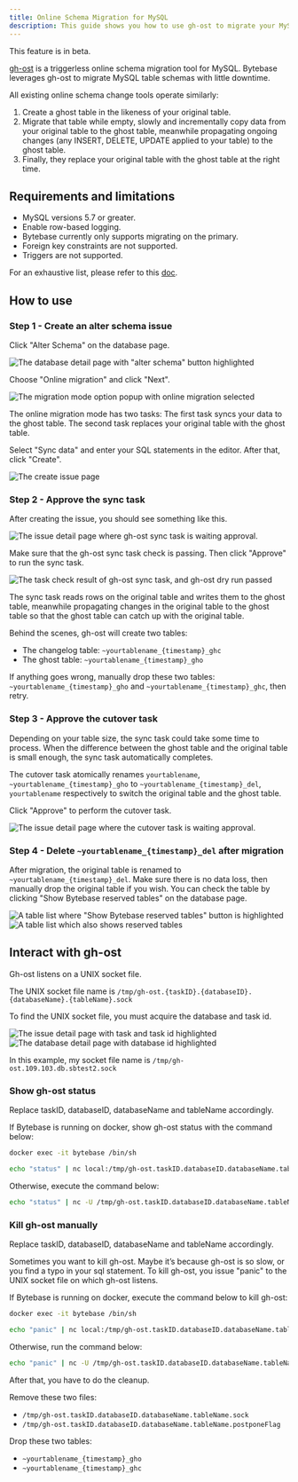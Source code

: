 ```yaml
---
title: Online Schema Migration for MySQL
description: This guide shows you how to use gh-ost to migrate your MySQL databases in Bytebase. 
---
```


<hint-block type="warning">

This feature is in beta.

</hint-block>

[gh-ost](https://github.com/github/gh-ost) is a triggerless online schema migration tool for MySQL. Bytebase leverages gh-ost to migrate MySQL table schemas with little downtime.

All existing online schema change tools operate similarly:

1. Create a ghost table in the likeness of your original table.
1. Migrate that table while empty, slowly and incrementally copy data from your original table to the ghost table, meanwhile propagating ongoing changes (any INSERT, DELETE, UPDATE applied to your table) to the ghost table.
1. Finally, they replace your original table with the ghost table at the right time.

## Requirements and limitations

- MySQL versions 5.7 or greater.
- Enable row-based logging.
- Bytebase currently only supports migrating on the primary.
- Foreign key constraints are not supported.
- Triggers are not supported.

For an exhaustive list, please refer to this [doc](https://github.com/github/gh-ost/blob/master/doc/requirements-and-limitations.md).

## How to use

### Step 1 - Create an alter schema issue

Click "Alter Schema" on the database page.

![The database detail page with "alter schema" button highlighted](/static/docs/gh-ost-step-1-1.webp)

Choose "Online migration" and click "Next".

![The migration mode option popup with online migration selected](/static/docs/gh-ost-step-1-2.webp)

The online migration mode has two tasks: The first task syncs your data to the ghost table. The second task replaces your original table with the ghost table.

Select "Sync data" and enter your SQL statements in the editor. After that, click "Create".

![The create issue page](/static/docs/gh-ost-step-1-3.webp)

### Step 2 - Approve the sync task

After creating the issue, you should see something like this.

![The issue detail page where gh-ost sync task is waiting approval.](/static/docs/gh-ost-step-2-1.webp)

Make sure that the gh-ost sync task check is passing. Then click "Approve" to run the sync task.

![The task check result of gh-ost sync task, and gh-ost dry run passed](/static/docs/gh-ost-step-2-2.webp)

The sync task reads rows on the original table and writes them to the ghost table, meanwhile propagating changes in the original table to the ghost table so that the ghost table can catch up with the original table.

Behind the scenes, gh-ost will create two tables:

- The changelog table: `~yourtablename_{timestamp}_ghc`
- The ghost table: `~yourtablename_{timestamp}_gho`

If anything goes wrong, manually drop these two tables: `~yourtablename_{timestamp}_gho` and `~yourtablename_{timestamp}_ghc`, then retry.

### Step 3 - Approve the cutover task

Depending on your table size, the sync task could take some time to process. When the difference between the ghost table and the original table is small enough, the sync task automatically completes.

The cutover task atomically renames `yourtablename`, `~yourtablename_{timestamp}_gho` to `~yourtablename_{timestamp}_del`, `yourtablename` respectively to switch the original table and the ghost table.

Click "Approve" to perform the cutover task.

![The issue detail page where the cutover task is waiting approval.](/static/docs/gh-ost-step-3-1.webp)

### Step 4 - Delete `~yourtablename_{timestamp}_del` after migration

After migration, the original table is renamed to `~yourtablename_{timestamp}_del`. Make sure there is no data loss, then manually drop the original table if you wish. You can check the table by clicking "Show Bytebase reserved tables" on the database page.

![A table list where "Show Bytebase reserved tables" button is highlighted](/static/docs/gh-ost-step-4-1.webp)
![A table list which also shows reserved tables](/static/docs/gh-ost-step-4-2.webp)

## Interact with gh-ost

Gh-ost listens on a UNIX socket file.

The UNIX socket file name is `/tmp/gh-ost.{taskID}.{databaseID}.{databaseName}.{tableName}.sock`

To find the UNIX socket file, you must acquire the database and task id.

![The issue detail page with task and task id highlighted](/static/docs/gh-ost-step-5-1.webp)
![The database detail page with database id highlighted](/static/docs/gh-ost-step-5-2.webp)

In this example, my socket file name is `/tmp/gh-ost.109.103.db.sbtest2.sock`

### Show gh-ost status

<hint-block type="info">

Replace taskID, databaseID, databaseName and tableName accordingly.

</hint-block>

If Bytebase is running on docker, show gh-ost status with the command below:

```bash
docker exec -it bytebase /bin/sh
```

```bash
echo "status" | nc local:/tmp/gh-ost.taskID.databaseID.databaseName.tableName.sock
```

Otherwise, execute the command below:

```bash
echo "status" | nc -U /tmp/gh-ost.taskID.databaseID.databaseName.tableName.sock
```

### Kill gh-ost manually

<hint-block type="info">

Replace taskID, databaseID, databaseName and tableName accordingly.

</hint-block>

Sometimes you want to kill gh-ost. Maybe it’s because gh-ost is so slow, or you find a typo in your sql statement.
To kill gh-ost, you issue "panic" to the UNIX socket file on which gh-ost listens.

If Bytebase is running on docker, execute the command below to kill gh-ost:

```bash
docker exec -it bytebase /bin/sh
```

```bash
echo "panic" | nc local:/tmp/gh-ost.taskID.databaseID.databaseName.tableName.sock
```

Otherwise, run the command below:

```bash
echo "panic" | nc -U /tmp/gh-ost.taskID.databaseID.databaseName.tableName.sock
```

After that, you have to do the cleanup.

Remove these two files:

- `/tmp/gh-ost.taskID.databaseID.databaseName.tableName.sock`
- `/tmp/gh-ost.taskID.databaseID.databaseName.tableName.postponeFlag`

Drop these two tables:

- `~yourtablename_{timestamp}_gho`
- `~yourtablename_{timestamp}_ghc`
